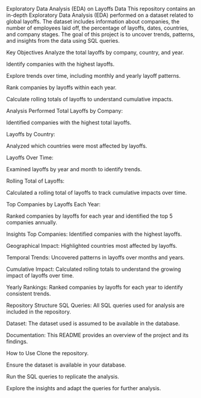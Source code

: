 Exploratory Data Analysis (EDA) on Layoffs Data
This repository contains an in-depth Exploratory Data Analysis (EDA) performed on a dataset related to global layoffs. The dataset includes information about companies, the number of employees laid off, the percentage of layoffs, dates, countries, and company stages. The goal of this project is to uncover trends, patterns, and insights from the data using SQL queries.

Key Objectives
Analyze the total layoffs by company, country, and year.

Identify companies with the highest layoffs.

Explore trends over time, including monthly and yearly layoff patterns.

Rank companies by layoffs within each year.

Calculate rolling totals of layoffs to understand cumulative impacts.

Analysis Performed
Total Layoffs by Company:

Identified companies with the highest total layoffs.

Layoffs by Country:

Analyzed which countries were most affected by layoffs.

Layoffs Over Time:

Examined layoffs by year and month to identify trends.

Rolling Total of Layoffs:

Calculated a rolling total of layoffs to track cumulative impacts over time.

Top Companies by Layoffs Each Year:

Ranked companies by layoffs for each year and identified the top 5 companies annually.

Insights
Top Companies: Identified companies with the highest layoffs.

Geographical Impact: Highlighted countries most affected by layoffs.

Temporal Trends: Uncovered patterns in layoffs over months and years.

Cumulative Impact: Calculated rolling totals to understand the growing impact of layoffs over time.

Yearly Rankings: Ranked companies by layoffs for each year to identify consistent trends.

Repository Structure
SQL Queries: All SQL queries used for analysis are included in the repository.

Dataset: The dataset used is assumed to be available in the database.

Documentation: This README provides an overview of the project and its findings.

How to Use
Clone the repository.

Ensure the dataset is available in your database.

Run the SQL queries to replicate the analysis.

Explore the insights and adapt the queries for further analysis.
